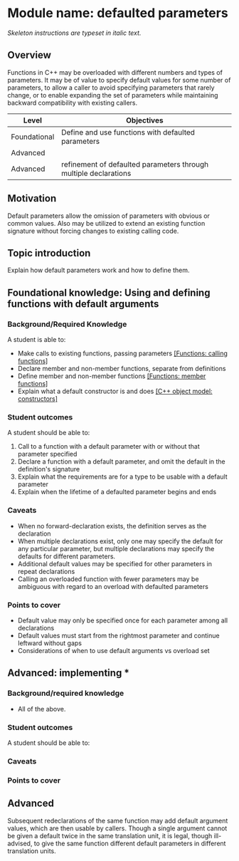 # Module name: defaulted parameters
_Skeleton instructions are typeset in italic text._

## Overview

Functions in C++ may be overloaded with different numbers and types of 
parameters. It may be of value to specify default values for some number 
of parameters, to allow a caller to avoid specifying parameters that 
rarely change, or to enable expanding the set of parameters while 
maintaining backward compatibility with existing callers.

<table>
  <thead>
    <th>Level</th>
    <th>Objectives</th>
  </thead>
  <tr>
    <td>Foundational</td>
    <td>Define and use functions with defaulted parameters</td>
  </tr>
  <tr>
    <td>Advanced</td>
    <td></td>
  </tr>
  <tr>
    <td>Advanced</td>
    <td>refinement of defaulted parameters through multiple declarations</td>
  </tr>
</table>

## Motivation

Default parameters allow the omission of parameters with obvious or common
values. Also may be utilized to extend an existing function signature 
without forcing changes to existing calling code.

## Topic introduction

Explain how default parameters work and how to define them.

## Foundational knowledge: Using and defining functions with default arguments

### Background/Required Knowledge

A student is able to:

* Make calls to existing functions, passing parameters [[Functions: calling functions]][1]
* Declare member and non-member functions, separate from definitions
* Define member and non-member functions [[Functions: member functions]][2]
* Explain what a default constructor is and does [[C++ object model: constructors]][3]

### Student outcomes

A student should be able to:

1. Call to a function with a default parameter with or without that parameter specified
2. Declare a function with a default parameter, and omit the default in the definition's signature
3. Explain what the requirements are for a type to be usable with a default parameter
4. Explain when the lifetime of a defaulted parameter begins and ends


### Caveats

* When no forward-declaration exists, the definition serves as the declaration
* When multiple declarations exist, only one may specify the default for any particular parameter, but multiple declarations may specify the defaults for different parameters.
* Additional default values may be specified for other parameters in repeat declarations
* Calling an overloaded function with fewer parameters may be ambiguous with regard to an overload with defaulted parameters

### Points to cover

* Default value may only be specified once for each parameter among all declarations
* Default values must start from the rightmost parameter and continue leftward without gaps
* Considerations of when to use default arguments vs overload set

## Advanced: implementing *

### Background/required knowledge

* All of the above.

### Student outcomes

A student should be able to:

### Caveats


### Points to cover

## Advanced

Subsequent redeclarations of the same function may add default argument
values, which are then usable by callers.
Though a single argument cannot be given a default twice in the same 
translation unit, it is legal, though ill-advised, to give the same
function different default parameters in different translation units.


[1]: ../functions/calling-functions.md
[2]: ../functions/member-functions.md
[3]: ../object-model/constructors.md
